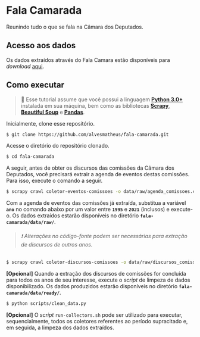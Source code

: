 # Fala Camarada

Reunindo tudo o que se fala na Câmara dos Deputados.

## Acesso aos dados

Os dados extraídos através do Fala Camara estão disponíveis para *download* [aqui](https://bit.ly/transcricoes-comissoes).

## Como executar

> :small_red_triangle_down: Esse tutorial assume que você possui a linguagem **[Python 3.0+](https://www.python.org/download/releases/3.0/)** instalada em sua máquina, bem como as bibliotecas **[Scrapy](https://scrapy.org/)**, **[Beautiful Soup](https://www.crummy.com/software/BeautifulSoup/bs4/doc/)** e **[Pandas](https://pandas.pydata.org/)**.

Inicialmente, clone esse repositório.

```sh
$ git clone https://github.com/alvesmatheus/fala-camarada.git
```

Acesse o diretório do repositório clonado.

```sh
$ cd fala-camarada
```
A seguir, antes de obter os discursos das comissões da Câmara dos Deputados, você precisará extrair a agenda de eventos destas comissões. Para isso, execute o comando a seguir.

```sh
$ scrapy crawl coletor-eventos-comissoes -o data/raw/agenda_comissoes.csv
```

Com a agenda de eventos das comissões já extraída, substitua a variável **`ano`** no comando abaixo por um valor entre **`1995`** e **`2021`** (inclusos) e execute-o. Os dados extraídos estarão disponíveis no diretório **`fala-camarada/data/raw/`**.

> ###### :heavy_exclamation_mark: Alterações no código-fonte podem ser necessárias para extração de discursos de outros anos.

 ```sh
 $ scrapy crawl coletor-discursos-comissoes -o data/raw/discursos_comissoes_<ano>.csv -a year=<ano>
 ```

**[Opcional]** Quando a extração dos discursos de comissões for concluída para todos os anos de seu interesse, execute o *script* de limpeza de dados disponibilizado. Os dados produzidos estarão disponíveis no diretório **`fala-camarada/data/ready/`**.

 ```sh
 $ python scripts/clean_data.py 
 ```

**[Opcional]** O *script* `run-collectors.sh` pode ser utilizado para executar, sequencialmente, todos os coletores referentes ao período supracitado e, em seguida, a limpeza dos dados extraídos. 
